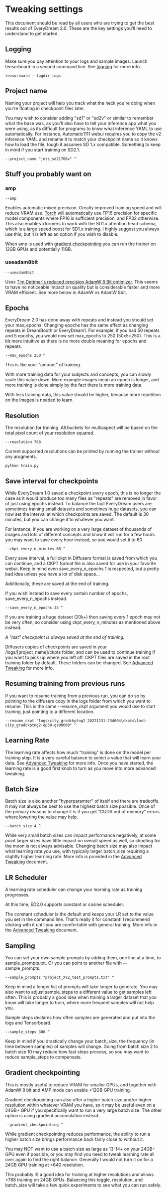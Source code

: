 # __Tweaking settings__

This document should be read by all users who are trying to get the best results out of EveryDream 2.0.  These are the key settings you'll need to understand to get started.

## __Logging__

Make sure you pay attention to your logs and sample images.  Launch tensorboard in a second command line. See [logging](LOGGING.md) for more info.

    tensorboard --logdir logs

## __Project name__

Naming your project will help you track what the heck you're doing when you're floating in checkpoint files later.

You may wish to consider adding "sd1" or "sd2v" or similar to remember what the base was, as you'll also have to tell your inference app what you were using, as its difficult for programs to know what inference YAML to use automatically.  For instance, Automatic1111 webui requires you to copy the v2 inference YAML and rename it to match your checkpoint name so it knows how to load the file, tough it assumes SD 1.x compatible.  Something to keep in mind if you start training on SD2.1.

    --project_name "jets_sd21768v" ^


## __Stuff you probably want on__

### amp
    --amp

Enables automatic mixed precision.  Greatly improved training speed and will reduce VRAM use.  [Torch](https://pytorch.org/docs/stable/amp.html) will automatically use FP16 precision for specific model components where FP16 is sufficient precision, and FP32 otherwise.  This also enables xformers to work with the SD1.x attention head schema, which is a large speed boost for SD1.x training.  I highly suggest you always use this, but it is left as an option if you wish to disable.

When amp is used with [gradient checkpointing](#gradient_checkpointing) you can run the trainer on 12GB GPUs and potentially 11GB.

### useadam8bit 

    --useadam8bit

Uses [Tim Dettmer's reduced precision AdamW 8 Bit optimizer](https://github.com/TimDettmers/bitsandbytes).  This seems to have no noticeable impact on quality but is considerable faster and more VRAM efficient. See more below in AdamW vs AdamW 8bit.

## __Epochs__

EveryDream 2.0 has done away with repeats and instead you should set your max_epochs.  Changing epochs has the same effect as changing repeats in DreamBooth or EveryDream1.  For example, if you had 50 repeats and 5 epochs, you would now set max_epochs to 250 (50x5=250).  This is a bit more intuitive as there is no more double meaning for epochs and repeats.

    --max_epochs 250 ^

This is like your "amount" of training.  

With more training data for your subjects and concepts, you can slowly scale this value down.  More example images mean an epoch is longer, and more training is done simply by the fact there is more training data.

With less training data, this value should be higher, because more repetition on the images is needed to learn.

## __Resolution__

The resolution for training.  All buckets for multiaspect will be based on the total pixel count of your resolution squared. 

    --resolution 768

Current supported resolutions can be printed by running the trainer without any arugments.

    python train.py

## __Save interval for checkpoints__

While EveryDream 1.0 saved a checkpoint every epoch, this is no longer the case as it would produce too many files as "repeats" are removed in favor of just using epochs instead.  To balance the fact EveryDream users are sometimes training small datasets and sometimes huge datasets, you can now set the interval at which checkpoints are saved.  The default is 30 minutes, but you can change it to whatever you want. 

For isntance, if you are working on a very large dataset of thousands of images and lots of different concepts and know it will run for a few hours you may want to save every hour instead, so you would set it to 60.

    --ckpt_every_n_minutes 60 ^

Every save interval, a full ckpt in Diffusers format is saved from which you can continue, and a CKPT format file is also saved for use in your favorite webui.  Keep in mind even save_every_n_epochs 1 is respected, but a pretty bad idea unless you have a lot of disk space...

Additionally, these are saved at the end of training. 

If you wish instead to save every certain number of epochs, save_every_n_epochs instead.  

    --save_every_n_epochs 25 ^

If you are training a huge dataset (20k+) then saving every 1 epoch may not be very often, so consider using ckpt_every_n_minutes as mentioned above instead.

*A "last" checkpoint is always saved at the end of training.*

Diffusers copies of checkpoints are saved in your /logs/[project_name]/ckpts folder, and can be used to continue training if you want to pick up where you left off.  CKPT files are saved in the root training folder by default.  These folders can be changed. See [Advanced Tweaking](ATWEAKING.md) for more info.

## __Resuming training from previous runs__

If you want to resume training from a previous run, you can do so by pointing to the diffusers copy in the logs folder from which you want to resume.  This is the same --resume_ckpt argument you would use to start training, just pointing to a different location.

    --resume_ckpt "logs\city_gradckptng2_20221231-234604\ckpts\last-city_gradckptng2-ep59-gs00600" ^

## __Learning Rate__

The learning rate affects how much "training" is done on the model per training step.  It is a very careful balance to select a value that will learn your data.  See [Advanced Tweaking](ATWEAKING.md) for more info.  Once you have started, the learning rate is a good first knob to turn as you move into more advanced tweaking.

## __Batch Size__

Batch size is also another "hyperparamter" of itself and there are tradeoffs. It may not always be best to use the highest batch size possible.  Once of the primary reasons to change it is if you get "CUDA out of memory" errors where lowering the value may help.

    --batch_size 4 ^

While very small batch sizes can impact performance negatively, at some point larger sizes have little impact on overall speed as well, so shooting for the moon is not always advisable.  Changing batch size may also impact what learning rate you use, with typically larger batch_size requiring a slightly higher learning rate.  More info is provided in the [Advanced Tweaking](ATWEAKING.md) document.

## __LR Scheduler__

A learning rate scheduler can change your learning rate as training progresses.

At this time, ED2.0 supports constant or cosine scheduler. 

The constant scheduler is the default and keeps your LR set to the value you set in the command line.  That's really it for constant!  I recommend sticking with it until you are comfortable with general training.  More info in the [Advanced Tweaking](ATWEAKING.md) document.

## __Sampling__

You can set your own sample prompts by adding them, one line at a time, to sample_prompts.txt.  Or you can point to another file with --sample_prompts.

    --sample_prompts "project_XYZ_test_prompts.txt" ^

Keep in mind a longer list of prompts will take longer to generate.  You may also want to adjust sample_steps to a different value to get samples left often.  This is probably a good idea when training a larger dataset that you know will take longer to train, where more frequent samples will not help you.

Sample steps declares how often samples are generated and put into the logs and Tensorboard.

    --sample_steps 300 ^

Keep in mind if you drastically change your batch_size, the frequency (in time between samples) of samples will change.  Going from batch size 2 to batch size 10 may reduce how fast steps process, so you may want to reduce sample_steps to compensate.

## __Gradient checkpointing__

This is mostly useful to reduce VRAM for smaller GPUs, and together with AdamW 8 bit and AMP mode can enable <12GB GPU training.

Gradient checkpointing can also offer a higher batch size and/or higher resolution within whatever VRAM you have, so it may be useful even on a 24GB+ GPU if you specifically want to run a very large batch size.  The other option is using gradient accumulation instead.

    --gradient_checkpointing ^

While gradient checkpointing reduces performance, the ability to run a higher batch size brings performance back fairly close to without it. 

You may NOT want to use a batch size as large as 13-14+ on your 24GB+ GPU even if possible, or you may find you need to tweak learning rate all over again to find the right balance.  Generally I would not turn it on for a 24GB GPU training at <640 resolution.

This probably IS a good idea for training at higher resolutions and allows >768 training on 24GB GPUs.  Balancing this toggle, resolution, and batch_size will take a few quick experiments to see what you can run safely.
